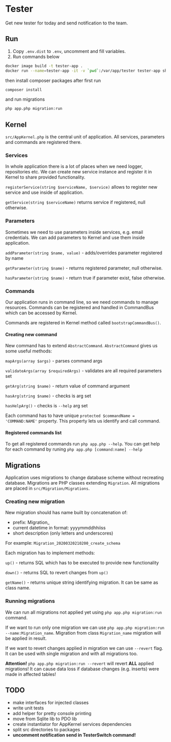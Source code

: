 # Tester

Get new tester for today and send notification to the team.

## Run

1. Copy `.env.dist` to `.env`, uncomment and fill variables.
2. Run commands below

```bash
docker image build -t tester-app .
docker run --name=tester-app -it -v `pwd`:/var/app/tester tester-app sh
```

then install composer packages after first run

```bash
composer install
```

and run migrations

```bash
php app.php migration:run
```

## Kernel

`src/AppKernel.php` is the central unit of application. All services, parameters
and commands are registered there.

### Services

In whole application there is a lot of places when we need logger, repositories etc.
We can create new service instance and register it in Kernel to share provided functionality.

`registerService(string $serviceName, $service)` allows to register new service
and use inside of application.

`getService(string $serviceName)` returns service if registered, null otherwise.

### Parameters

Sometimes we need to use parameters inside services, e.g. email credentials.
We can add parameters to Kernel and use them inside application.

`addParameter(string $name, value)` - adds/overrides parameter registered by name

`getParameter(string $name)` - returns registered parameter, null otherwise.

`hasParameter(string $name)` - return true if parameter exist, false otherwise.

### Commands

Our application runs in command line, so we need commands to manage resources.
Commands can be registered and handled in CommandBus which can be accessed by Kernel.

Commands are registered in Kernel method called `bootstrapCommandBus()`.

#### Creating new command

New command has to extend `AbstractCommand`. `AbstractCommand` gives us some useful methods:

`mapArgs(array $args)` - parses command args

`validateArgs(array $requiredArgs)` - validates are all required parameters set

`getArg(string $name)` - return value of command argument

`hasArg(string $name)` - checks is arg set

`hasHelpArg()` - checks is `--help` arg set 

Each command has to have unique `protected $commandName = 'COMMAND:NAME'` property.
This property lets us identify and call command.

#### Registered commands list

To get all registered commands run `php app.php --help`. You can get help for each command
by runing `php app.php [command:name] --help`

## Migrations

Application uses migrations to change database scheme without recreating database.
Migrations are PHP classes extending `Migration`. All migrations are placed in
`src/Migration/Migrations`.

### Creating new migration

New migration should has name built by concatenation of:
- prefix: Migration_
- current datetime in format: yyyymmddhhiiss
- short description (only letters and underscores)

For example: `Migration_20200320210200_create_schema`

Each migration has to implement methods:

`up()` - returns SQL which has to be executed to provide new functionality

`down()` - returns SQL to revert changes from `up()`

`getName()` - returns unique string identifying migration. It can be same as class name.

### Running migrations

We can run all migrations not applied yet using `php app.php migration:run` command.

If we want to run only one migration we can use `php app.php migration:run --name:Migration_name`.
Migration from class `Migration_name` migration will be applied in result.

If we want to revert changes applied in migration we can use `--revert` flag.
It can be used with single migration and with all migrations too.

**Attention!** `php app.php migration:run --revert` will revert **ALL** applied migrations!
It can cause data loss if database changes (e.g. inserts) were made in affected tables!


## TODO

* make interfaces for injected classes
* write unit tests
* add helper for pretty console printing
* move from Sqlite lib to PDO lib
* create instantiator for AppKernel services dependencies
* split src directories to packages
* __uncomment notification send in TesterSwitch command!__